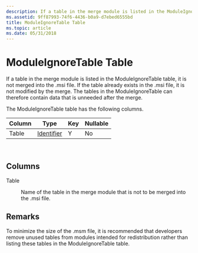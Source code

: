 ```yaml
---
description: If a table in the merge module is listed in the ModuleIgnoreTable table, it is not merged into the .msi file.
ms.assetid: 9ff87993-74f6-4436-b0a9-d7ebed6555bd
title: ModuleIgnoreTable Table
ms.topic: article
ms.date: 05/31/2018
---
```


# ModuleIgnoreTable Table

If a table in the merge module is listed in the ModuleIgnoreTable table, it is not merged into the .msi file. If the table already exists in the .msi file, it is not modified by the merge. The tables in the ModuleIgnoreTable can therefore contain data that is unneeded after the merge.

The ModuleIgnoreTable table has the following columns.



| Column | Type                         | Key | Nullable |
|--------|------------------------------|-----|----------|
| Table  | [Identifier](identifier.md) | Y   | No       |



 

## Columns

<dl> <dt>

<span id="Table"></span><span id="table"></span><span id="TABLE"></span>Table
</dt> <dd>

Name of the table in the merge module that is not to be merged into the .msi file.

</dd> </dl>

## Remarks

To minimize the size of the .msm file, it is recommended that developers remove unused tables from modules intended for redistribution rather than listing these tables in the ModuleIgnoreTable table.

 

 



